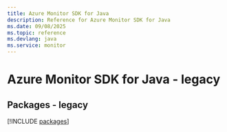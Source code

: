 ```yaml
---
title: Azure Monitor SDK for Java
description: Reference for Azure Monitor SDK for Java
ms.date: 09/08/2025
ms.topic: reference
ms.devlang: java
ms.service: monitor
---
```

# Azure Monitor SDK for Java - legacy
## Packages - legacy
[!INCLUDE [packages](monitor-index.md)]